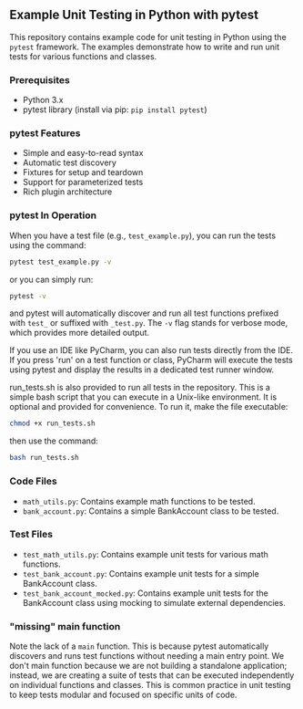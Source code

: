 ## Example Unit Testing in Python with pytest

This repository contains example code for unit testing in Python using the `pytest`
framework. The examples demonstrate how to write and run unit tests for various
functions and classes.

### Prerequisites
- Python 3.x
- pytest library (install via pip: `pip install pytest`)

### pytest Features
- Simple and easy-to-read syntax
- Automatic test discovery
- Fixtures for setup and teardown
- Support for parameterized tests
- Rich plugin architecture

### pytest In Operation
When you have a test file (e.g., `test_example.py`), you can run the tests using the
command:
```bash
pytest test_example.py -v
```
or you can simply run:
```bash
pytest -v
```
and pytest will automatically discover and run all test functions prefixed
with `test_` or suffixed with `_test.py`. The `-v` flag stands for verbose mode,
which provides more detailed output.

If you use an IDE like PyCharm, you can also run tests directly from the IDE.
If you press 'run' on a test function or class, PyCharm will execute the tests
using pytest and display the results in a dedicated test runner window.

run_tests.sh is also provided to run all tests in the repository. This is a simple
bash script that you can execute in a Unix-like environment. It is optional and
provided for convenience. To run it, make the file executable:
```bash
chmod +x run_tests.sh
```

then use the command:
```bash
bash run_tests.sh
```

### Code Files
- `math_utils.py`: Contains example math functions to be tested.
- `bank_account.py`: Contains a simple BankAccount class to be tested.

### Test Files
- `test_math_utils.py`: Contains example unit tests for various math functions.
- `test_bank_account.py`: Contains example unit tests for a simple BankAccount class.
- `test_bank_account_mocked.py`: Contains example unit tests for the BankAccount class
  using mocking to simulate external dependencies.

### "missing" main function

Note the lack of a `main` function. This is because pytest automatically discovers
and runs test functions without needing a main entry point. We don't main function
because we are not building a standalone application; instead, we are creating
a suite of tests that can be executed independently on individual functions and classes.
This is common practice in unit testing to keep tests modular and focused on specific
units of code.